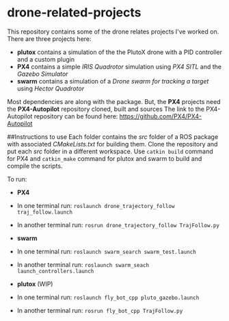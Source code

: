 # drone-related-projects
This repository contains some of the drone relates projects I've worked on.
There are three projects here:
* __plutox__ contains a simulation of the the PlutoX drone with a PID controller and a custom plugin
* __PX4__ contains a simple _IRIS Quadrotor_ simulation using _PX4 SITL_ and the _Gazebo Simulator_
* __swarm__ contains a simulation of a _Drone swarm for tracking a target_ using _Hector Quadrotor_

Most dependencies are along with the package. But, the __PX4__ projects need the __PX4-Autopilot__ repository cloned, built and sources
The link to the PX4-Autopilot repository can be found here:
https://github.com/PX4/PX4-Autopilot

##Instructions to use
Each folder contains the _src_ folder of a ROS package with associated _CMakeLists.txt_ for building them. Clone the repository and put each _src_ folder in a different workspace. Use `catkin build` command for PX4 and `catkin_make` command for plutox and swarm to build and compile the scripts.

To run:
* __PX4__
 * In one terminal run:
	`roslaunch drone_trajectory_follow traj_follow.launch`
 * In another terminal run:
	`rosrun drone_trajectory_follow TrajFollow.py`

* __swarm__
 * In one terminal run:
	`roslaunch swarm_search swarm_test.launch`
 * In another terminal run:
	`roslaunch swarm_seach launch_controllers.launch`

* __plutox__ (WIP)
 * In one terminal run:
	`roslaunch fly_bot_cpp pluto_gazebo.launch`
 * In another terminal run:
	`rosrun fly_bot_cpp TrajFollow.py`
	
